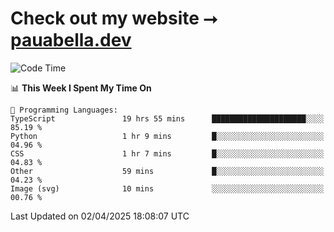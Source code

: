 # Check out my website ⭢ [pauabella.dev](https://pauabella.dev)

<!--START_SECTION:waka-->
![Code Time](http://img.shields.io/badge/Code%20Time-4%2C284%20hrs%2015%20mins-blue)

📊 **This Week I Spent My Time On** 

```text
💬 Programming Languages: 
TypeScript               19 hrs 55 mins      █████████████████████░░░░   85.19 % 
Python                   1 hr 9 mins         █░░░░░░░░░░░░░░░░░░░░░░░░   04.96 % 
CSS                      1 hr 7 mins         █░░░░░░░░░░░░░░░░░░░░░░░░   04.83 % 
Other                    59 mins             █░░░░░░░░░░░░░░░░░░░░░░░░   04.23 % 
Image (svg)              10 mins             ░░░░░░░░░░░░░░░░░░░░░░░░░   00.76 % 
```


 Last Updated on 02/04/2025 18:08:07 UTC
<!--END_SECTION:waka-->
